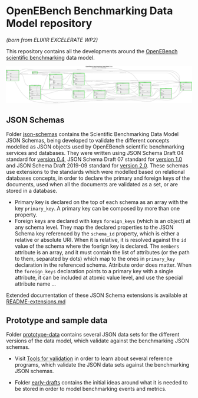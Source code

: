 # OpenEBench Benchmarking Data Model repository
_(born from ELIXIR EXCELERATE WP2)_

This repository contains all the developments around the [OpenEBench scientific benchmarking](https://openebench.bsc.es/benchmarking/) data model.

[![Benchmarking JSON Schema 2.0.x](json-schemas/openebench-bdm-2.0.x.dot.png "Benchmarking JSON Schema 2.0.x")](https://inab.github.io/responsive.graphviz.svg/openebench-bdm-2.0.x.html)

## JSON Schemas
Folder [json-schemas](json-schemas) contains the Scientific Benchmarking Data Model JSON Schemas, being developed to validate the different concepts modelled as JSON objects used by OpenEBench scientific benchmarking services and databases. They were written using JSON Schema Draft 04 standard for [version 0.4](json-schemas/0.4.x), JSON Schema Draft 07 standard for [version 1.0](json-schemas/1.0.x) and JSON Schema Draft 2019-09 standard for [version 2.0](json-schemas/2.0.x). These schemas use extensions to the standards which were modelled based on relational databases concepts, in order to declare the primary and foreign keys of the documents, used when all the documents are validated as a set, or are stored in a database.

  * Primary key is declared on the top of each schema as an array with the key `primary_key`. A primary key can be composed by more than one property.
  * Foreign keys are declared with keys `foreign_keys` (which is an object) at any schema level. They map the declared properties to the JSON Schema key referenced by the `schema_id` property, which is either a relative or absolute URI. When it is relative, it is resolved against the `id` value of the schema where the foerign key is declared. The `members` attribute is an array, and it must contain the list of attributes (or the path to them, separated by dots) which map to the ones in `primary_key` declaration in the referenced schema. Attribute order does matter. When the `foreign_keys` declaration points to a primary key with a single attribute, it can be included at atomic value level, and use the special attribute name `.`.
  
Extended documentation of these JSON Schema extensions is available at [README-extensions.md](//github.com/inab/python-extended-json-schema-validator/blob/main/README-extensions.md)

## Prototype and sample data
Folder [prototype-data](prototype-data) contains several JSON data sets for the different versions of the data model, which validate against the benchmarking JSON schemas.

* Visit [Tools for validation](toolsForValidation.md) in order to learn about several reference programs, which validate the JSON data sets against the benchmarking JSON schemas.

* Folder [early-drafts](early-drafts) contains the initial ideas around what it is needed to be stored in order to model benchmarking events and metrics.
